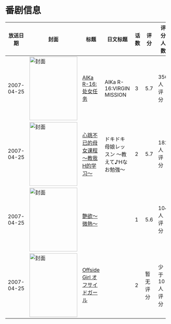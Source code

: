 # 番剧信息

|放送日期|封面|标题|日文标题|话数|评分|评分人数|
|---|---|---|---|---|---|---|
|2007-04-25|<img src="https://lain.bgm.tv/pic/cover/c/d2/54/1790_a1ajz.jpg" alt="封面" style="width:150px;height:200px;object-fit:cover;">|[AIKa R-16:处女任务](https://bangumi.tv/subject/1790)|AIKa R-16:VIRGIN MISSION|3|5.7|356人评分|
|2007-04-25|<img src="https://bangumi.tv/img/no_icon_subject.png" alt="封面" style="width:150px;height:200px;object-fit:cover;">|[心跳不已的母女课程 〜教我H的学习〜](https://bangumi.tv/subject/61409)|ドキドキ母娘レッスン 〜教えて♪Hなお勉強〜|2|5.7|182人评分|
|2007-04-25|<img src="https://bangumi.tv/img/no_icon_subject.png" alt="封面" style="width:150px;height:200px;object-fit:cover;">|[艶欲～微熱～](https://bangumi.tv/subject/68293)||1|5.6|104人评分|
|2007-04-25|<img src="https://bangumi.tv/img/no_icon_subject.png" alt="封面" style="width:150px;height:200px;object-fit:cover;">|[Offside Girl オフサイドガール](https://bangumi.tv/subject/212234)||2|暂无评分|少于10人评分|
